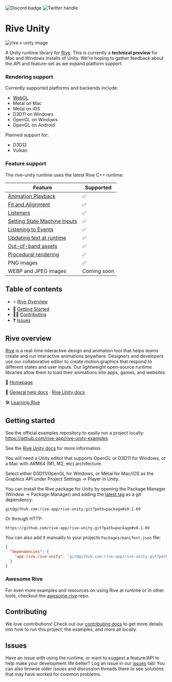 ![Discord badge](https://img.shields.io/discord/532365473602600965)
![Twitter handle](https://img.shields.io/twitter/follow/rive_app.svg?style=social&label=Follow)

# Rive Unity

![rive x unity image](https://github.com/rive-app/rive/assets/13705472/65130bf0-dff8-49cd-ae3a-9abe159c4b20)

A Unity runtime library for [Rive](https://rive.app). This is currently a **technical preview** for Mac and Windows installs of Unity. We're hoping to gather feedback about the API and feature-set as we expand platform support.

### Rendering support

Currently supported platforms and backends include:

- [WebGL](WEBGL.md)
- Metal on Mac
- Metal on iOS
- D3D11 on Windows
- OpenGL on Windows
- OpenGL on Android

Planned support for:

- D3D12
- Vulkan

### Feature support

The rive-unity runtime uses the latest Rive C++ runtime.

| Feature                                                                                                                                  | Supported   |
| ---------------------------------------------------------------------------------------------------------------------------------------- | ----------- |
| [Animation Playback](https://app.gitbook.com/o/-LLf9WNWru58qo4lWjp9/s/-M3EXlibk6bj2FzPQW-9/runtimes/playback)                            | ✅           |
| [Fit and Alignment](https://app.gitbook.com/o/-LLf9WNWru58qo4lWjp9/s/-M3EXlibk6bj2FzPQW-9/runtimes/layout)                               | ✅           |
| [Listeners](https://app.gitbook.com/o/-LLf9WNWru58qo4lWjp9/s/-M3EXlibk6bj2FzPQW-9/game-runtimes/unity/listeners)                         | ✅           |
| [Setting State Machine Inputs](https://app.gitbook.com/o/-LLf9WNWru58qo4lWjp9/s/-M3EXlibk6bj2FzPQW-9/game-runtimes/unity/state-machines) | ✅           |
| [Listening to Events](https://app.gitbook.com/o/-LLf9WNWru58qo4lWjp9/s/-M3EXlibk6bj2FzPQW-9/game-runtimes/unity/rive-events)             | ✅           |
| [Updating text at runtime](https://app.gitbook.com/o/-LLf9WNWru58qo4lWjp9/s/-M3EXlibk6bj2FzPQW-9/game-runtimes/unity/text)               | ✅           |
| [Out-of-band assets](https://app.gitbook.com/o/-LLf9WNWru58qo4lWjp9/s/-M3EXlibk6bj2FzPQW-9/game-runtimes/unity/loading-assets)           | ✅           |
| [Procedural rendering](https://app.gitbook.com/o/-LLf9WNWru58qo4lWjp9/s/-M3EXlibk6bj2FzPQW-9/game-runtimes/unity/procedural-rendering)   | ✅           |
| PNG images                                                                                                                               | ✅           |
| WEBP and JPEG images                                                                                                                     | Coming soon |


## Table of contents

- ⭐️ [Rive Overview](#rive-overview)
- 🚀 [Getting Started](#getting-started)
- 👨‍💻 [Contributing](#contributing)
- ❓ [Issues](#issues)

## Rive overview

[Rive](https://rive.app) is a real-time interactive design and animation tool that helps teams
create and run interactive animations anywhere. Designers and developers use our collaborative
editor to create motion graphics that respond to different states and user inputs. Our lightweight
open-source runtime libraries allow them to load their animations into apps, games, and websites.

🏡 [Homepage](https://rive.app/)

📘 [General help docs](https://help.rive.app/) · [Rive Unity docs](https://help.rive.app/game-runtimes/unity)

🛠 [Learning Rive](https://rive.app/learn-rive/)

## Getting started

See the official examples repository to easily run a project locally: https://github.com/rive-app/rive-unity-examples

See the [Rive Unity docs](https://help.rive.app/game-runtimes/unity) for more information.

You will need a Unity editor that supports OpenGL or D3D11 for Windows, or a Mac with ARM64 (M1, M2, etc) architecture.

Select either D3D11/OpenGL for Windows, or Metal for Mac/iOS as the Graphics API under Project Settings -> Player in Unity.

You can install the Rive package for Unity by opening the Package Manager (Window -> Package Manager) and adding the [latest tag](https://github.com/rive-app/rive-unity/tags) as a git dependency:

```
git@github.com:rive-app/rive-unity.git?path=package#v0.1.69
```

Or through HTTP:

```
https://github.com/rive-app/rive-unity.git?path=package#v0.1.69
```

You can also add it manually to your projects `Packages/manifest.json` file:

```json
{
  "dependencies": {
    "app.rive.rive-unity": "git@github.com:rive-app/rive-unity.git?path=package#v0.1.69"
  }
}
```

### Awesome Rive

For even more examples and resources on using Rive at runtime or in other tools, checkout the [awesome-rive](https://github.com/rive-app/awesome-rive) repo.

## Contributing

We love contributions! Check out our [contributing docs](./CONTRIBUTING.md) to get more details into how to run this project, the examples, and more all locally.

## Issues

Have an issue with using the runtime, or want to suggest a feature/API to help make your development
life better? Log an issue in our [issues](https://github.com/rive-app/rive-unity/issues) tab! You
can also browse older issues and discussion threads there to see solutions that may have worked for
common problems.
